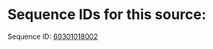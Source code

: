 # Sequence IDs for this source:

Sequence ID: [60301018002](https://github.com/bwgref/straycats/tree/master/web_resources/seqid/60301018002)
